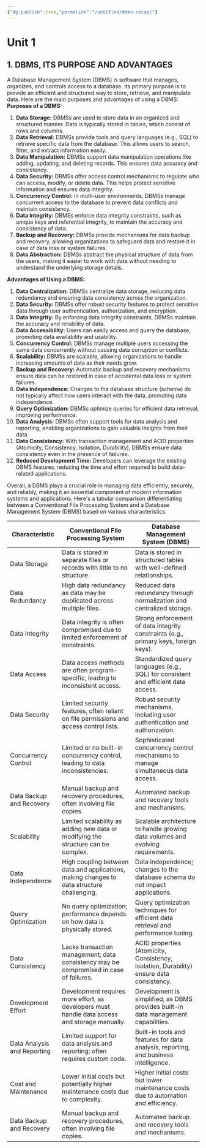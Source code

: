 ```yaml
---
{"dg-publish":true,"permalink":"/untitled/dbms-recap/"}
---
```


# Unit 1
## 1. DBMS, ITS PURPOSE AND ADVANTAGES
A Database Management System (DBMS) is software that manages, organizes, and controls access to a database. Its primary purpose is to provide an efficient and structured way to store, retrieve, and manipulate data. Here are the main purposes and advantages of using a DBMS:
**Purposes of a DBMS:**
1. **Data Storage:** DBMSs are used to store data in an organized and structured manner. Data is typically stored in tables, which consist of rows and columns.
2. **Data Retrieval:** DBMSs provide tools and query languages (e.g., SQL) to retrieve specific data from the database. This allows users to search, filter, and extract information easily.
3. **Data Manipulation:** DBMSs support data manipulation operations like adding, updating, and deleting records. This ensures data accuracy and consistency.
4. **Data Security:** DBMSs offer access control mechanisms to regulate who can access, modify, or delete data. This helps protect sensitive information and ensures data integrity.
5. **Concurrency Control:** In multi-user environments, DBMSs manage concurrent access to the database to prevent data conflicts and maintain consistency.
6. **Data Integrity:** DBMSs enforce data integrity constraints, such as unique keys and referential integrity, to maintain the accuracy and consistency of data.
7. **Backup and Recovery:** DBMSs provide mechanisms for data backup and recovery, allowing organizations to safeguard data and restore it in case of data loss or system failures.
8. **Data Abstraction:** DBMSs abstract the physical structure of data from the users, making it easier to work with data without needing to understand the underlying storage details.

**Advantages of Using a DBMS:**

1. **Data Centralization:** DBMSs centralize data storage, reducing data redundancy and ensuring data consistency across the organization.
2. **Data Security:** DBMSs offer robust security features to protect sensitive data through user authentication, authorization, and encryption.
3. **Data Integrity:** By enforcing data integrity constraints, DBMSs maintain the accuracy and reliability of data.
4. **Data Accessibility:** Users can easily access and query the database, promoting data availability and usability.
5. **Concurrency Control:** DBMSs manage multiple users accessing the same data concurrently without causing data corruption or conflicts.
6. **Scalability:** DBMSs are scalable, allowing organizations to handle increasing amounts of data as their needs grow.
7. **Backup and Recovery:** Automatic backup and recovery mechanisms ensure data can be restored in case of accidental data loss or system failures.
8. **Data Independence:** Changes to the database structure (schema) do not typically affect how users interact with the data, promoting data independence.
9. **Query Optimization:** DBMSs optimize queries for efficient data retrieval, improving performance.
10. **Data Analysis:** DBMSs often support tools for data analysis and reporting, enabling organizations to gain valuable insights from their data.
11. **Data Consistency:** With transaction management and ACID properties (Atomicity, Consistency, Isolation, Durability), DBMSs ensure data consistency even in the presence of failures.
12. **Reduced Development Time:** Developers can leverage the existing DBMS features, reducing the time and effort required to build data-related applications.

Overall, a DBMS plays a crucial role in managing data efficiently, securely, and reliably, making it an essential component of modern information systems and applications.
Here's a tabular comparison differentiating between a Conventional File Processing System and a Database Management System (DBMS) based on various characteristics:

| Characteristic                   | Conventional File Processing System | Database Management System (DBMS) |
|----------------------------------|-------------------------------------|-----------------------------------|
| Data Storage                      | Data is stored in separate files or records with little to no structure. | Data is stored in structured tables with well-defined relationships. |
| Data Redundancy                   | High data redundancy as data may be duplicated across multiple files. | Reduced data redundancy through normalization and centralized storage. |
| Data Integrity                    | Data integrity is often compromised due to limited enforcement of constraints. | Strong enforcement of data integrity constraints (e.g., primary keys, foreign keys). |
| Data Access                       | Data access methods are often program-specific, leading to inconsistent access. | Standardized query languages (e.g., SQL) for consistent and efficient data access. |
| Data Security                     | Limited security features, often reliant on file permissions and access control lists. | Robust security mechanisms, including user authentication and authorization. |
| Concurrency Control               | Limited or no built-in concurrency control, leading to data inconsistencies. | Sophisticated concurrency control mechanisms to manage simultaneous data access. |
| Data Backup and Recovery          | Manual backup and recovery procedures, often involving file copies. | Automated backup and recovery tools and mechanisms. |
| Scalability                       | Limited scalability as adding new data or modifying the structure can be complex. | Scalable architecture to handle growing data volumes and evolving requirements. |
| Data Independence                 | High coupling between data and applications, making changes to data structure challenging. | Data independence; changes to the database schema do not impact applications. |
| Query Optimization                | No query optimization; performance depends on how data is physically stored. | Query optimization techniques for efficient data retrieval and performance tuning. |
| Data Consistency                  | Lacks transaction management; data consistency may be compromised in case of failures. | ACID properties (Atomicity, Consistency, Isolation, Durability) ensure data consistency. |
| Development Effort                | Development requires more effort, as developers must handle data access and storage manually. | Development is simplified, as DBMS provides built-in data management capabilities. |
| Data Analysis and Reporting       | Limited support for data analysis and reporting; often requires custom code. | Built-in tools and features for data analysis, reporting, and business intelligence. |
| Cost and Maintenance              | Lower initial costs but potentially higher maintenance costs due to complexity. | Higher initial costs but lower maintenance costs due to automation and efficiency. |
| Data Backup and Recovery          | Manual backup and recovery procedures, often involving file copies. | Automated backup and recovery tools and mechanisms. |

